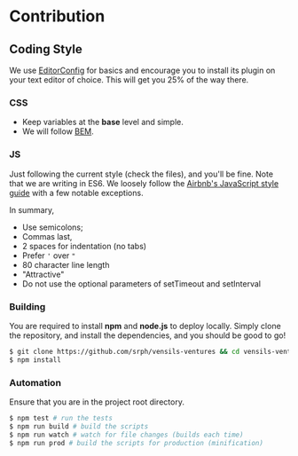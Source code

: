 # Contribution

## Coding Style

We use [EditorConfig](editorconfig.org) for basics and encourage you to install its plugin on your text editor of choice. This will get you 25% of the way there.

### CSS

- Keep variables at the **base** level and simple.
- We will follow [BEM](http://csswizardry.com/2013/01/mindbemding-getting-your-head-round-bem-syntax/).

### JS

Just following the current style (check the files), and you'll be fine. Note that we are writing in ES6. We loosely follow the [Airbnb's JavaScript style guide](https://github.com/airbnb/javascript/tree/es6) with a few notable exceptions.

In summary,

- Use semicolons;
- Commas last,
- 2 spaces for indentation (no tabs)
- Prefer `'` over `"`
- 80 character line length
- "Attractive"
- Do not use the optional parameters of setTimeout and setInterval

### Building
You are required to install **npm** and **node.js** to deploy locally. Simply clone the repository, and install the dependencies, and you should be good to go!
```bash
$ git clone https://github.com/srph/vensils-ventures && cd vensils-ventures
$ npm install
```

### Automation
Ensure that you are in the project root directory.
```bash
$ npm test # run the tests
$ npm run build # build the scripts
$ npm run watch # watch for file changes (builds each time)
$ npm run prod # build the scripts for production (minification)
```
